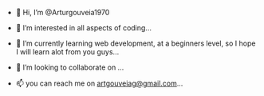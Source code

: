 - 👋 Hi, I’m @Arturgouveia1970

- 👀 I’m interested in all aspects of coding...
- 🌱 I’m currently learning web development, at a beginners level, so I hope I will learn alot from you guys...
- 💞️ I’m looking to collaborate on ...
- 📫 you can reach me on artgouveiag@gmail.com...

<!---
Arturgouveia1970/Arturgouveia1970 is a ✨ special ✨ repository because its `README.md` (this file) appears on your GitHub profile.
You can click the Preview link to take a look at your changes.
--->
